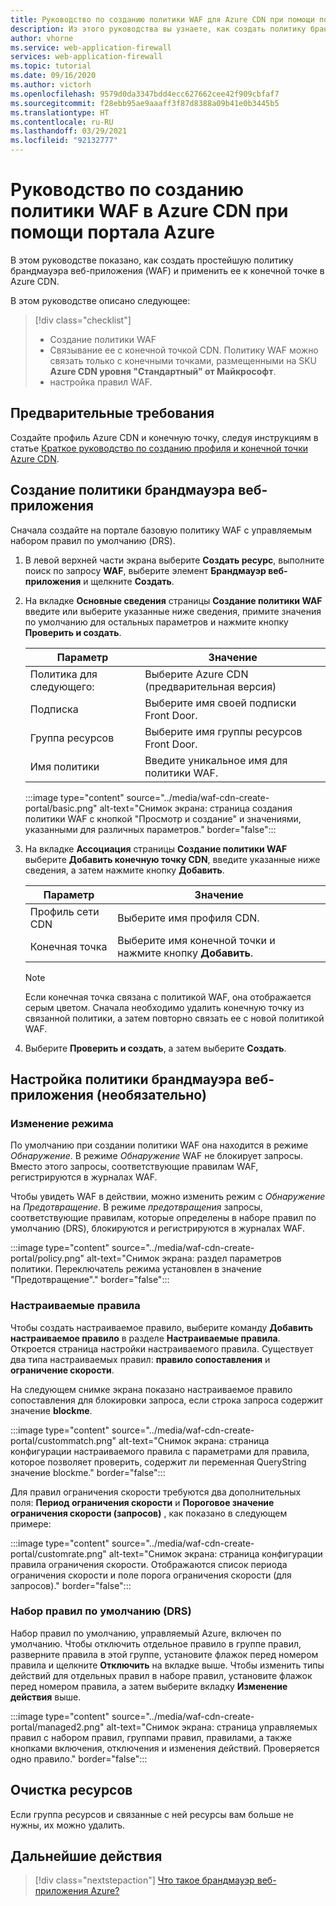 ```yaml
---
title: Руководство по созданию политики WAF для Azure CDN при помощи портала Azure
description: Из этого руководства вы узнаете, как создать политику брандмауэра веб-приложения в Azure CDN с помощью портала Azure.
author: vhorne
ms.service: web-application-firewall
services: web-application-firewall
ms.topic: tutorial
ms.date: 09/16/2020
ms.author: victorh
ms.openlocfilehash: 9579d0da3347bdd4ecc627662cee42f909cbfaf7
ms.sourcegitcommit: f28ebb95ae9aaaff3f87d8388a09b41e0b3445b5
ms.translationtype: HT
ms.contentlocale: ru-RU
ms.lasthandoff: 03/29/2021
ms.locfileid: "92132777"
---
```

# <a name="tutorial-create-a-waf-policy-on-azure-cdn-using-the-azure-portal"></a>Руководство по созданию политики WAF в Azure CDN при помощи портала Azure

В этом руководстве показано, как создать простейшую политику брандмауэра веб-приложения (WAF) и применить ее к конечной точке в Azure CDN.

В этом руководстве описано следующее:

> [!div class="checklist"]
> * Создание политики WAF
> * Связывание ее с конечной точкой CDN. Политику WAF можно связать только с конечными точками, размещенными на SKU **Azure CDN уровня "Стандартный" от Майкрософт**.
> * настройка правил WAF.

## <a name="prerequisites"></a>Предварительные требования

Создайте профиль Azure CDN и конечную точку, следуя инструкциям в статье [Краткое руководство по созданию профиля и конечной точки Azure CDN](../../cdn/cdn-create-new-endpoint.md). 

## <a name="create-a-web-application-firewall-policy"></a>Создание политики брандмауэра веб-приложения

Сначала создайте на портале базовую политику WAF с управляемым набором правил по умолчанию (DRS).

1. В левой верхней части экрана выберите **Создать ресурс**, выполните поиск по запросу **WAF**, выберите элемент **Брандмауэр веб-приложения** и щелкните **Создать**.
2. На вкладке **Основные сведения** страницы **Создание политики WAF** введите или выберите указанные ниже сведения, примите значения по умолчанию для остальных параметров и нажмите кнопку **Проверить и создать**.

    | Параметр                 | Значение                                              |
    | ---                     | ---                                                |
    | Политика для следующего:            |Выберите Azure CDN (предварительная версия)|
    | Подписка            |Выберите имя своей подписки Front Door.|
    | Группа ресурсов          |Выберите имя группы ресурсов Front Door.|
    | Имя политики             |Введите уникальное имя для политики WAF.|

   :::image type="content" source="../media/waf-cdn-create-portal/basic.png" alt-text="Снимок экрана: страница создания политики WAF с кнопкой &quot;Просмотр и создание&quot; и значениями, указанными для различных параметров." border="false":::

3. На вкладке **Ассоциация** страницы **Создание политики WAF** выберите **Добавить конечную точку CDN**, введите указанные ниже сведения, а затем нажмите кнопку **Добавить**.

    | Параметр                 | Значение                                              |
    | ---                     | ---                                                |
    | Профиль сети CDN              | Выберите имя профиля CDN.|
    | Конечная точка           | Выберите имя конечной точки и нажмите кнопку **Добавить**.|
    
    > [!NOTE]
    > Если конечная точка связана с политикой WAF, она отображается серым цветом. Сначала необходимо удалить конечную точку из связанной политики, а затем повторно связать ее с новой политикой WAF.
1. Выберите **Проверить и создать**, а затем выберите **Создать**.

## <a name="configure-web-application-firewall-policy-optional"></a>Настройка политики брандмауэра веб-приложения (необязательно)

### <a name="change-mode"></a>Изменение режима

По умолчанию при создании политики WAF она находится в режиме *Обнаружение*. В режиме *Обнаружение* WAF не блокирует запросы. Вместо этого запросы, соответствующие правилам WAF, регистрируются в журналах WAF.

Чтобы увидеть WAF в действии, можно изменить режим с *Обнаружение* на *Предотвращение*. В режиме *предотвращения* запросы, соответствующие правилам, которые определены в наборе правил по умолчанию (DRS), блокируются и регистрируются в журналах WAF.

 :::image type="content" source="../media/waf-cdn-create-portal/policy.png" alt-text="Снимок экрана: раздел параметров политики. Переключатель режима установлен в значение &quot;Предотвращение&quot;." border="false":::

### <a name="custom-rules"></a>Настраиваемые правила

Чтобы создать настраиваемое правило, выберите команду **Добавить настраиваемое правило** в разделе **Настраиваемые правила**. Откроется страница настройки настраиваемого правила. Существует два типа настраиваемых правил: **правило сопоставления** и **ограничение скорости**.

На следующем снимке экрана показано настраиваемое правило сопоставления для блокировки запроса, если строка запроса содержит значение **blockme**.

:::image type="content" source="../media/waf-cdn-create-portal/custommatch.png" alt-text="Снимок экрана: страница конфигурации настраиваемого правила с параметрами для правила, которое позволяет проверить, содержит ли переменная QueryString значение blockme." border="false":::

Для правил ограничения скорости требуются два дополнительных поля: **Период ограничения скорости** и **Пороговое значение ограничения скорости (запросов)** , как показано в следующем примере:

:::image type="content" source="../media/waf-cdn-create-portal/customrate.png" alt-text="Снимок экрана: страница конфигурации правила ограничения скорости. Отображаются список периода ограничения скорости и поле порога ограничения скорости (для запросов)." border="false":::

### <a name="default-rule-set-drs"></a>Набор правил по умолчанию (DRS)

Набор правил по умолчанию, управляемый Azure, включен по умолчанию. Чтобы отключить отдельное правило в группе правил, разверните правила в этой группе, установите флажок перед номером правила и щелкните **Отключить** на вкладке выше. Чтобы изменить типы действий для отдельных правил в наборе правил, установите флажок перед номером правила, а затем выберите вкладку **Изменение действия** выше.

 :::image type="content" source="../media/waf-cdn-create-portal/managed2.png" alt-text="Снимок экрана: страница управляемых правил с набором правил, группами правил, правилами, а также кнопками включения, отключения и изменения действий. Проверяется одно правило." border="false":::

## <a name="clean-up-resources"></a>Очистка ресурсов

Если группа ресурсов и связанные с ней ресурсы вам больше не нужны, их можно удалить.


## <a name="next-steps"></a>Дальнейшие действия

> [!div class="nextstepaction"]
> [Что такое брандмауэр веб-приложения Azure?](../overview.md)
